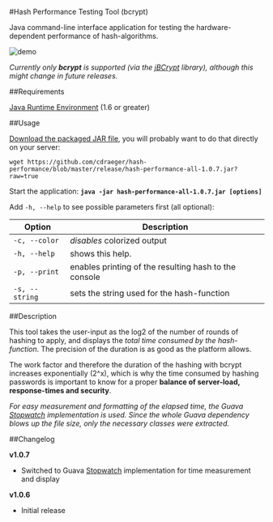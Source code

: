 #Hash Performance Testing Tool (bcrypt)

Java command-line interface application for testing the hardware-dependent performance of hash-algorithms.

![demo](http://gfycat.com/FlatAjarInchworm)

_Currently only **bcrypt** is supported (via the [jBCrypt](http://www.mindrot.org/projects/jBCrypt/) library), although this might change in future releases._

##Requirements

[Java Runtime Environment](http://www.oracle.com/technetwork/java/javase/downloads/index.html) (1.6 or greater)

##Usage

[Download the packaged JAR file](https://github.com/cdraeger/hash-performance/blob/master/release/hash-performance-all-1.0.7.jar?raw=true), you will probably want to do that directly on your server:

`wget https://github.com/cdraeger/hash-performance/blob/master/release/hash-performance-all-1.0.7.jar?raw=true`

Start the application: **`java -jar hash-performance-all-1.0.7.jar [options]`**

Add `-h, --help` to see possible parameters first (all optional):

Option                | Description
--------------------- | ------------------------------------------------------
`-c, --color`         | _disables_ colorized output
`-h, --help`          | shows this help.
`-p, --print`         | enables printing of the resulting hash to the console
`-s, --string` <arg>  | sets the string used for the hash-function

##Description

This tool takes the user-input as the log2 of the number of rounds of hashing to apply, and displays the _total time consumed by the hash-function_. The precision of the duration is as good as the platform allows.

The work factor and therefore the duration of the hashing with bcrypt increases exponentially (2^x), which is why the time consumed by hashing passwords is important to know for a proper __balance of server-load, response-times and security__.

_For easy measurement and formatting of the elapsed time, the Guava [Stopwatch](https://github.com/google/guava/blob/master/guava/src/com/google/common/base/Stopwatch.java) implementation is used. Since the whole Guava dependency blows up the file size, only the necessary classes were extracted._

##Changelog

**v1.0.7**

* Switched to Guava [Stopwatch](https://github.com/google/guava/blob/master/guava/src/com/google/common/base/Stopwatch.java) implementation for time measurement and display

**v1.0.6**

* Initial release
